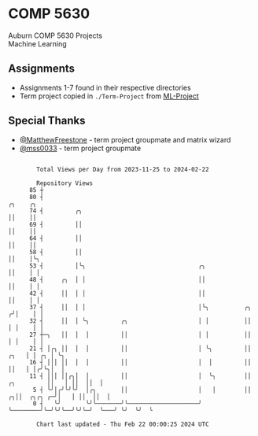 # COMP 5630
Auburn COMP 5630 Projects  
Machine Learning

## Assignments
- Assignments 1-7 found in their respective directories
- Term project copied in `./Term-Project` from [ML-Project](https://github.com/wumphlett/ML-Project)

## Special Thanks
- [@MatthewFreestone](https://github.com/MatthewFreestone) - term project groupmate and matrix wizard
- [@mss0033](https://github.com/mss0033) - term project groupmate

```

        Total Views per Day from 2023-11-25 to 2024-02-22

        Repository Views
      85 ┼
      80 ┤                                                                               ╭╮    ╭╮
      74 ┤         ╭╮                                                                    ││    ││
      69 ┤         ││                                                                    ││    ││
      64 ┤         ││                                                                    ││    ││
      58 ┤         ││                                                                    ││    │╰╮
      53 ┤         │╰╮                                ╭╮                                 ││    │ │
      48 ┤     ╭╮  │ │                                ││                                 ││    │ │
      42 ┤     ││  │ │                                ││                                 ││    │ │
      37 ┤     ││  │ │                                │╰╮          ╭╮                   ╭╯│    │ │
      32 ┤     ││  │ ╰╮         ╭╮                    │ │          ││                   │ │    │ │
      27 ┼─╮   ││  │  │         ││                    │ │          ││                   │ │    │ │
      21 ┤ │╭╮ ││  │  │         ││                    │ ╰╮         ││              ╭╮   │ │ ╭╮ │ ╰╮
      16 ┤ │││ ││  │  │         ││                    │  │         ││              ││   │ │╭╯╰╮│  │
      11 ┤ │││ ││╭╮│  │         ││                    │  ╰╮        ││   ╭╮         ││   │ ││  ││  │
       5 ┤ ╰╯│╭╯╰╯╰╯  │╭╮       ││                    │   │        ││ ╭╮││  ╭╮╭╮ ╭─╯│   │ ││  ││  │
       0 ┤   ╰╯       ╰╯╰───────╯╰────────────────────╯   ╰────────╯╰─╯╰╯╰──╯╰╯╰─╯  ╰───╯ ╰╯  ╰╯  ╰

        Chart last updated - Thu Feb 22 00:00:25 2024 UTC
        
```
